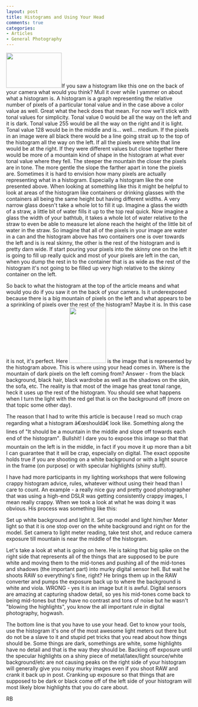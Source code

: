 ```yaml
---
layout: post
title: Histograms and Using Your Head
comments: true
categories:
- Articles
- General Photography
---
```

<a rel="lightbox" href="http://photo.rwboyer.com/wp-content/uploads/2008/09/histogram.jpg"><img class="alignleft size-thumbnail wp-image-251" title="histogram" src="http://photo.rwboyer.com/wp-content/uploads/2008/09/histogram.jpg" alt="" width="150" height="95" /></a>If you saw a histogram like this one on the back of your camera what would you think? Mull it over while I yammer on about what a histogram is.
A histogram is a graph representing the relative number of pixels of a particular tonal value and in the case above a color value as well. Great what the heck does that mean. For now we'll stick with tonal values for simplicity. Tonal value 0 would be all the way on the left and it is dark. Tonal value 255 would be all the way on the right and it is light. Tonal value 128 would be in the middle and is... well... medium. If the pixels in an image were all black there would be a line going strait up to the top of the histogram all the way on the left. If all the pixels were white that line would be at the right. If they were different values but close together there would be more of a mountain kind of shape in the histogram at what ever tonal value where they fell. The steeper the mountain the closer the pixels are in tone. The more gentle the slope the farther apart in tone the pixels are.<!--more-->
Sometimes it is hard to envision how many pixels are actually representing what in a histogram. Especially a histogram like the one presented above. When looking at something like this it might be helpful to look at areas of the histogram like containers or drinking glasses with the containers all being the same height but having different widths. A very narrow glass doesn't take a whole lot to fill it up. Imagine a glass the width of a straw, a little bit of water fills it up to the top real quick. Now imagine a glass the width of your bathtub, it takes a whole lot of water relative to the straw to even be able to measure let alone reach the height of the little bit of water in the straw. So imagine that all of the pixels in your image are water in a can and the histogram above has two containers one is over towards the left and is is real skinny, the other is the rest of the histogram and is pretty darn wide. If start pouring your pixels into the skinny one on the left it is going to fill up really quick and most of your pixels are left in the can, when you dump the rest in to the container that is as wide as the rest of the histogram it's not going to be filled up very high relative to the skinny container on the left.

So back to what the histogram at the top of the article means and what would you do if you saw it on the back of your camera. Is it underexposed because there is a big mountain of pixels on the left and what appears to be a sprinkling of pixels over the rest of the histogram? Maybe it is. In this case it is not, it's perfect. Here <a rel="lightbox" href="http://photo.rwboyer.com/wp-content/uploads/2008/09/glmedia-911.jpg"><img class="alignleft size-thumbnail wp-image-252" title="glmedia-911" src="http://photo.rwboyer.com/wp-content/uploads/2008/09/glmedia-911.jpg" alt="" width="99" height="150" /></a> is the image that is represented by the histogram above. This is where using your head comes in. Where is the mountain of dark pixels on the left coming from? Answer - from the black background, black hair, black wardrobe as well as the shadows on the skin, the sofa, etc. The reality is that most of the image has great tonal range, heck it uses up the rest of the histogram. You should see what happens when I turn the light with the red gel that is on the background off (more on that topic some other day).

The reason that I had to write this article is because I read so much crap regarding what a histogram â€œshouldâ€ look like. Something along the lines of "It should be a mountain in the middle and slope off towards each end of the histogram". Bullshit! I dare you to expose this image so that that mountain on the left is in the middle, in fact if you move it up more than a bit I can guarantee that it will be crap, especially on digital. The exact opposite holds true if you are shooting on a white background or with a light source in the frame (on purpose) or with specular highlights (shiny stuff).

I have had more participants in my lighting workshops that were following crappy histogram advice, rules, whatever without using their head than I care to count. An example - a really nice guy and pretty good photographer that was using a high-end DSLR was getting consistently crappy images, I mean really crappy. When we took a look at what he was doing it was obvious. His process was something like this:

Set up white background and light it.
Set up model and light him/her
Meter light so that it is one stop over on the white background and right on for the model.
Set camera to light meter reading, take test shot, and reduce camera exposure till mountain is near the middle of the histogram.

Let's take a look at what is going on here. He is taking that big spike on the right side that represents all of the things that are supposed to be pure white and moving them to the mid-tones and pushing all of the mid-tones and shadows (the important part) into murky digital sensor hell. But wait he shoots RAW so everything's fine, right? He brings them up in the RAW converter and pumps the exposure back up to where the background is white and viola. WRONG - yes it is an image but it is awful. Digital sensors are amazing at capturing shadow detail, so yes his mid-tones come back to being mid-tones but they have no contrast and tons of noise but he wasn't "blowing the highlights", you know the all important rule in digital photography, hogwash.

The bottom line is that you have to use your head. Get to know your tools, use the histogram it's one of the most awesome light meters out there but do not be a slave to it and stupid pet tricks that you read about how things should be. Some things are dark, somethings are white, some highlights have no detail and that is the way they should be. Backing off exposure until the specular highlights on a shiny piece of metal/latex/light source/white background/etc are not causing peaks on the right side of your histogram will generally give you noisy murky images even if you shoot RAW and crank it back up in post. Cranking up exposure so that things that are supposed to be dark or black come off of the left side of your histogram will most likely blow highlights that you do care about.

RB